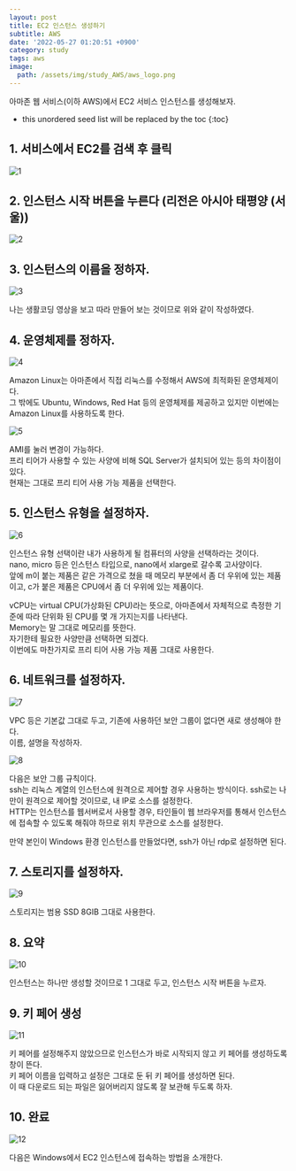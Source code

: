 ```yaml
---
layout: post
title: EC2 인스턴스 생성하기
subtitle: AWS
date: '2022-05-27 01:20:51 +0900'
category: study
tags: aws
image:
  path: /assets/img/study_AWS/aws_logo.png
---
```


아마존 웹 서비스(이하 AWS)에서 EC2 서비스 인스턴스를 생성해보자.

<!--more-->

* this unordered seed list will be replaced by the toc
{:toc}

## 1. 서비스에서 EC2를 검색 후 클릭

![1](/assets/img/study_AWS/[AWS]_EC2_인스턴스_생성하기/[AWS]_EC2_인스턴스_생성하기_1.png)


## 2. 인스턴스 시작 버튼을 누른다 (리전은 아시아 태평양 (서울))

![2](/assets/img/study_AWS/[AWS]_EC2_인스턴스_생성하기/[AWS]_EC2_인스턴스_생성하기_2.png)


## 3. 인스턴스의 이름을 정하자.

![3](/assets/img/study_AWS/[AWS]_EC2_인스턴스_생성하기/[AWS]_EC2_인스턴스_생성하기_3.png)

나는 생활코딩 영상을 보고 따라 만들어 보는 것이므로 위와 같이 작성하였다.


## 4. 운영체제를 정하자.

![4](/assets/img/study_AWS/[AWS]_EC2_인스턴스_생성하기/[AWS]_EC2_인스턴스_생성하기_4.png)

Amazon Linux는 아마존에서 직접 리눅스를 수정해서 AWS에 최적화된 운영체제이다.<br>
그 밖에도 Ubuntu, Windows, Red Hat 등의 운영체제를 제공하고 있지만 이번에는 Amazon Linux를 사용하도록 한다.


![5](/assets/img/study_AWS/[AWS]_EC2_인스턴스_생성하기/[AWS]_EC2_인스턴스_생성하기_5.png)

AMI를 눌러 변경이 가능하다.<br>
프리 티어가 사용할 수 있는 사양에 비해 SQL Server가 설치되어 있는 등의 차이점이 있다.<br>
현재는 그대로 프리 티어 사용 가능 제품을 선택한다.


## 5. 인스턴스 유형을 설정하자.

![6](/assets/img/study_AWS/[AWS]_EC2_인스턴스_생성하기/[AWS]_EC2_인스턴스_생성하기_6.png)

인스턴스 유형 선택이란 내가 사용하게 될 컴퓨터의 사양을 선택하라는 것이다.<br>
nano, micro 등은 인스턴스 타입으로, nano에서 xlarge로 갈수록 고사양이다.<br>
앞에 m이 붙는 제품은 같은 가격으로 쳤을 때 메모리 부분에서 좀 더 우위에 있는 제품이고, c가 붙은 제품은 CPU에서 좀 더 우위에 있는 제품이다.

vCPU는 virtual CPU(가상화된 CPU)라는 뜻으로, 아마존에서 자체적으로 측정한 기준에 따라 단위화 된 CPU를 몇 개 가지는지를 나타낸다.<br>
Memory는 말 그대로 메모리를 뜻한다.<br>
자기한테 필요한 사양만큼 선택하면 되겠다.<br>
이번에도 마찬가지로 프리 티어 사용 가능 제품 그대로 사용한다.


## 6. 네트워크를 설정하자.

![7](/assets/img/study_AWS/[AWS]_EC2_인스턴스_생성하기/[AWS]_EC2_인스턴스_생성하기_7.png)

VPC 등은 기본값 그대로 두고, 기존에 사용하던 보안 그룹이 없다면 새로 생성해야 한다.<br>
이름, 설명을 작성하자.


![8](/assets/img/study_AWS/[AWS]_EC2_인스턴스_생성하기/[AWS]_EC2_인스턴스_생성하기_8.png)

다음은 보안 그룹 규칙이다.<br>
ssh는 리눅스 계열의 인스턴스에 원격으로 제어할 경우 사용하는 방식이다. ssh로는 나만이 원격으로 제어할 것이므로, 내 IP로 소스를 설정한다.<br>
HTTP는 인스턴스를 웹서버로서 사용할 경우, 타인들이 웹 브라우저를 통해서 인스턴스에 접속할 수 있도록 해줘야 하므로 위치 무관으로 소스를 설정한다.

만약 본인이 Windows 환경 인스턴스를 만들었다면, ssh가 아닌 rdp로 설정하면 된다.


## 7. 스토리지를 설정하자.

![9](/assets/img/study_AWS/[AWS]_EC2_인스턴스_생성하기/[AWS]_EC2_인스턴스_생성하기_9.png)

스토리지는 범용 SSD 8GIB 그대로 사용한다.


## 8. 요약

![10](/assets/img/study_AWS/[AWS]_EC2_인스턴스_생성하기/[AWS]_EC2_인스턴스_생성하기_10.png)

인스턴스는 하나만 생성할 것이므로 1 그대로 두고, 인스턴스 시작 버튼을 누르자.<br>


## 9. 키 페어 생성

![11](/assets/img/study_AWS/[AWS]_EC2_인스턴스_생성하기/[AWS]_EC2_인스턴스_생성하기_11.png)

키 페어를 설정해주지 않았으므로 인스턴스가 바로 시작되지 않고 키 페어를 생성하도록 창이 뜬다.<br>
키 페어 이름을 입력하고 설정은 그대로 둔 뒤 키 페어를 생성하면 된다.<br>
이 때 다운로드 되는 파일은 잃어버리지 않도록 잘 보관해 두도록 하자.


## 10. 완료

![12](/assets/img/study_AWS/[AWS]_EC2_인스턴스_생성하기/[AWS]_EC2_인스턴스_생성하기_12.png)


다음은 Windows에서 EC2 인스턴스에 접속하는 방법을 소개한다.

